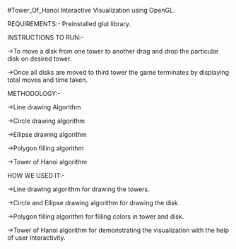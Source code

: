 #Tower_Of_Hanoi Interactive Visualization using OpenGL.

REQUIREMENTS:- Preinstalled glut library.
 
INSTRUCTIONS TO RUN:-

->To move a disk from one tower to another drag and drop the particular disk on desired tower.

->Once all disks are moved to third tower the game terminates by displaying total moves and time taken.

METHODOLOGY:-

->Line drawing Algorithm

->Circle drawing algorithm

->Ellipse drawing algorithm

->Polygon filling algorithm

->Tower of Hanoi algorithm



HOW WE USED IT:-

->Line drawing algorithm for drawing the towers.

->Circle and Ellipse drawing algorithm for drawing the disk.

->Polygon filling algorithm for filling colors in tower and disk.

->Tower of Hanoi algorithm for demonstrating the visualization with the help of user interactivity.
